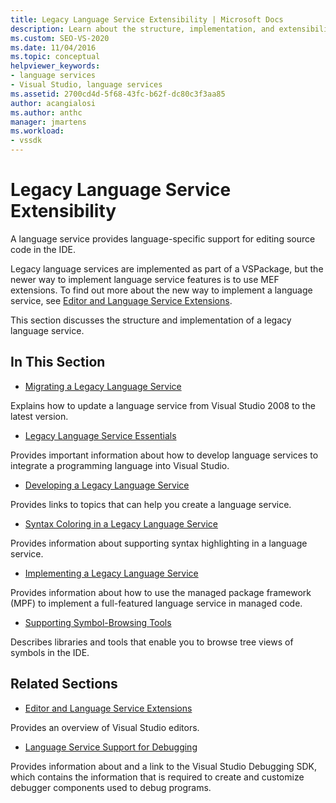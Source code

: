 ```yaml
---
title: Legacy Language Service Extensibility | Microsoft Docs
description: Learn about the structure, implementation, and extensibility of legacy language services in Visual Studio.
ms.custom: SEO-VS-2020 
ms.date: 11/04/2016
ms.topic: conceptual
helpviewer_keywords:
- language services
- Visual Studio, language services
ms.assetid: 2700cd4d-5f68-43fc-b62f-dc80c3f3aa85
author: acangialosi
ms.author: anthc
manager: jmartens
ms.workload:
- vssdk
---
```

# Legacy Language Service Extensibility
A language service provides language-specific support for editing source code in the IDE.

 Legacy language services are implemented as part of a VSPackage, but the newer way to implement language service features is to use MEF extensions. To find out more about the new way to implement a language service, see [Editor and Language Service Extensions](../../extensibility/editor-and-language-service-extensions.md).

 This section discusses the structure and implementation of a legacy language service.

## In This Section
- [Migrating a Legacy Language Service](../../extensibility/internals/migrating-a-legacy-language-service.md)

 Explains how to update a language service from Visual Studio 2008 to the latest version.

- [Legacy Language Service Essentials](../../extensibility/internals/legacy-language-service-essentials.md)

 Provides important information about how to develop language services to integrate a programming language into Visual Studio.

- [Developing a Legacy Language Service](../../extensibility/internals/developing-a-legacy-language-service.md)

 Provides links to topics that can help you create a language service.

- [Syntax Coloring in a Legacy Language Service](../../extensibility/internals/syntax-coloring-in-a-legacy-language-service.md)

 Provides information about supporting syntax highlighting in a language service.

- [Implementing a Legacy Language Service](../../extensibility/internals/implementing-a-legacy-language-service1.md)

 Provides information about how to use the managed package framework (MPF) to implement a full-featured language service in managed code.

- [Supporting Symbol-Browsing Tools](../../extensibility/internals/supporting-symbol-browsing-tools.md)

 Describes libraries and tools that enable you to browse tree views of symbols in the IDE.

## Related Sections
- [Editor and Language Service Extensions](../../extensibility/editor-and-language-service-extensions.md)

 Provides an overview of Visual Studio editors.

- [Language Service Support for Debugging](../../extensibility/internals/language-service-support-for-debugging.md)

 Provides information about and a link to the Visual Studio Debugging SDK, which contains the information that is required to create and customize debugger components used to debug programs.
